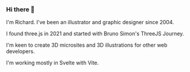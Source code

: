### Hi there 👋

I'm Richard. I've been an illustrator and graphic designer since 2004. 

I found three.js in 2021 and started with Bruno Simon's ThreeJS Journey.

I'm keen to create 3D microsites and 3D illustrations for other web developers.

I'm working mostly in Svelte with Vite.


